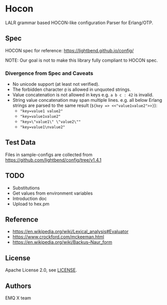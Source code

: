 # Hocon

LALR grammar based HOCON-like configuration Parser for Erlang/OTP.

## Spec

HOCON spec for reference: https://lightbend.github.io/config/

NOTE: Our goal is not to make this library fully compliant to HOCON spec.

### Divergence from Spec and Caveats

- No unicode support (at least not verified).
- The forbidden character `@` is allowed in unquoted strings.
- Value concatenation is not allowed in keys e.g. `a b c : 42` is invalid.
- String value concatenation may span multiple lines. e.g. all below Erlang strings
  are parsed to the same result (`${key => <<"value1value2">>}`):
  * `"key=value1 value2"`
  * `"key=value1value2"`
  * `"key=\"value1\" \"value2\""`
  * `"key=value1\nvalue2"`

## Test Data

Files in sample-configs are collected from https://github.com/lightbend/config/tree/v1.4.1

## TODO

- Substitutions
- Get values from environment variables
- Introduction doc
- Upload to hex.pm

## Reference

- https://en.wikipedia.org/wiki/Lexical_analysis#Evaluator
- https://www.crockford.com/mckeeman.html
- https://en.wikipedia.org/wiki/Backus–Naur_form

## License

Apache License 2.0, see [LICENSE](./LICENSE).

## Authors

EMQ X team

